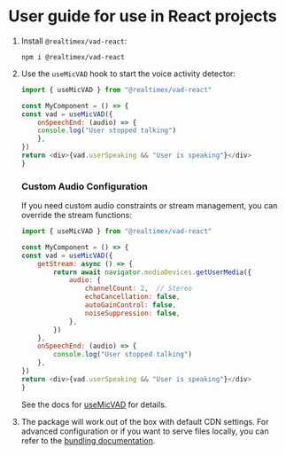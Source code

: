 # User guide for use in React projects

1. Install `@realtimex/vad-react`:

    ```shell linenums="1"
    npm i @realtimex/vad-react
    ```

2. Use the `useMicVAD` hook to start the voice activity detector:

    ```js linenums="1"
    import { useMicVAD } from "@realtimex/vad-react"

    const MyComponent = () => {
    const vad = useMicVAD({
        onSpeechEnd: (audio) => {
        console.log("User stopped talking")
        },
    })
    return <div>{vad.userSpeaking && "User is speaking"}</div>
    }
    ```

    ### Custom Audio Configuration

    If you need custom audio constraints or stream management, you can override the stream functions:

    ```js linenums="1"
    import { useMicVAD } from "@realtimex/vad-react"

    const MyComponent = () => {
    const vad = useMicVAD({
        getStream: async () => {
            return await navigator.mediaDevices.getUserMedia({
                audio: {
                    channelCount: 2,  // Stereo
                    echoCancellation: false,
                    autoGainControl: false,
                    noiseSuppression: false,
                },
            })
        },
        onSpeechEnd: (audio) => {
            console.log("User stopped talking")
        },
    })
    return <div>{vad.userSpeaking && "User is speaking"}</div>
    }
    ```

    See the docs for [useMicVAD](api.md#usemicvad) for details.

3. The package will work out of the box with default CDN settings. For advanced configuration or if you want to serve files locally, you can refer to the [bundling documentation](browser.md#bundling).
